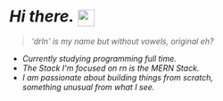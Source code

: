 _<h1>Hi there._ <img src="https://media.tenor.com/uvs84qLH_l8AAAAi/nahh-nah.gif" width="30px" align="center"></h1>

> _'drln' is my name but without vowels, original eh?_

- _Currently studying programming full time._
- _The Stack I'm focused on rn is the MERN Stack._
- _I am passionate about building things from scratch, <br>something unusual from what I see._

